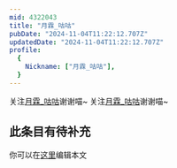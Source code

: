 ```yaml
---
mid: 4322043
title: "月霖_咕咕"
pubDate: "2024-11-04T11:22:12.707Z"
updatedDate: "2024-11-04T11:22:12.707Z"
profile:
  {
    Nickname: ["月霖_咕咕"],
  }
---
```


关注[月霖_咕咕](https://space.bilibili.com/4322043)谢谢喵~ 关注[月霖_咕咕](https://space.bilibili.com/4322043)谢谢喵~

## 此条目有待补充
你可以在[这里](https://github.com/Yuhanawa/VTuber.ICU/edit/master/src/content/v/月霖_咕咕/index.md)编辑本文
